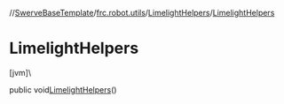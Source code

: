 //[SwerveBaseTemplate](../../../index.md)/[frc.robot.utils](../index.md)/[LimelightHelpers](index.md)/[LimelightHelpers](-limelight-helpers.md)

# LimelightHelpers

[jvm]\

public void[LimelightHelpers](-limelight-helpers.md)()
